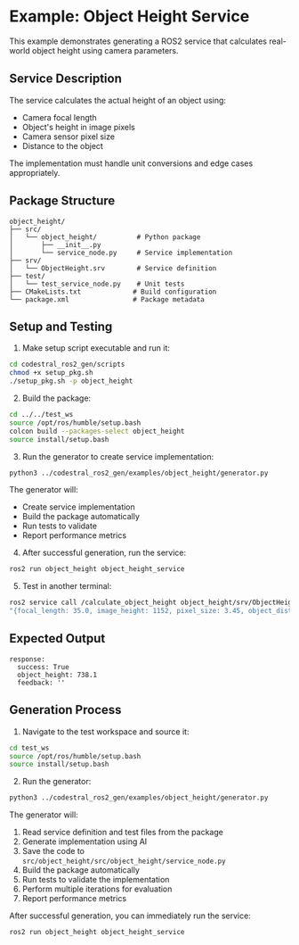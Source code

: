 # Example: Object Height Service

This example demonstrates generating a ROS2 service that calculates real-world object height using camera parameters.

## Service Description
The service calculates the actual height of an object using:
- Camera focal length
- Object's height in image pixels
- Camera sensor pixel size
- Distance to the object

The implementation must handle unit conversions and edge cases appropriately.

## Package Structure
```
object_height/
├── src/
│   └── object_height/          # Python package
│       ├── __init__.py
│       └── service_node.py     # Service implementation
├── srv/
│   └── ObjectHeight.srv        # Service definition
├── test/
│   └── test_service_node.py    # Unit tests
├── CMakeLists.txt             # Build configuration
└── package.xml                # Package metadata
```

## Setup and Testing

1. Make setup script executable and run it:
```bash
cd codestral_ros2_gen/scripts
chmod +x setup_pkg.sh
./setup_pkg.sh -p object_height
```

2. Build the package:
```bash
cd ../../test_ws
source /opt/ros/humble/setup.bash
colcon build --packages-select object_height
source install/setup.bash
```

3. Run the generator to create service implementation:
```bash
python3 ../codestral_ros2_gen/examples/object_height/generator.py
```

The generator will:
- Create service implementation
- Build the package automatically
- Run tests to validate
- Report performance metrics

4. After successful generation, run the service:
```bash
ros2 run object_height object_height_service
```

5. Test in another terminal:
```bash
ros2 service call /calculate_object_height object_height/srv/ObjectHeight \
"{focal_length: 35.0, image_height: 1152, pixel_size: 3.45, object_distance: 6.5}"
```

## Expected Output
```
response:
  success: True
  object_height: 738.1
  feedback: ''
```

## Generation Process

1. Navigate to the test workspace and source it:
```bash
cd test_ws
source /opt/ros/humble/setup.bash
source install/setup.bash
```

2. Run the generator:
```bash
python3 ../codestral_ros2_gen/examples/object_height/generator.py
```

The generator will:
1. Read service definition and test files from the package
2. Generate implementation using AI
3. Save the code to `src/object_height/src/object_height/service_node.py`
4. Build the package automatically
5. Run tests to validate the implementation
6. Perform multiple iterations for evaluation
7. Report performance metrics

After successful generation, you can immediately run the service:
```bash
ros2 run object_height object_height_service
```
